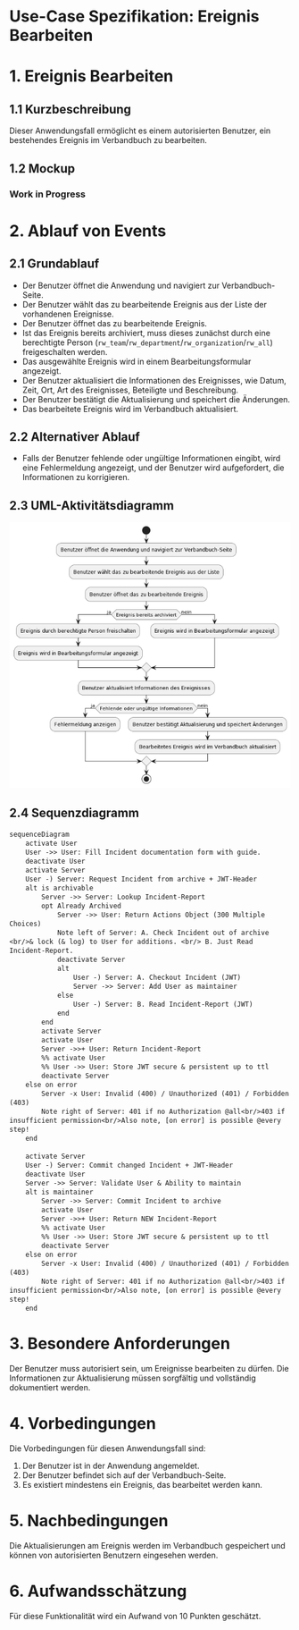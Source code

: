 # Use-Case Spezifikation: Ereignis Bearbeiten

# 1. Ereignis Bearbeiten

## 1.1 Kurzbeschreibung
Dieser Anwendungsfall ermöglicht es einem autorisierten Benutzer, ein bestehendes Ereignis im Verbandbuch zu bearbeiten.

## 1.2 Mockup

### Work in Progress

# 2. Ablauf von Events

## 2.1 Grundablauf
- Der Benutzer öffnet die Anwendung und navigiert zur Verbandbuch-Seite.
- Der Benutzer wählt das zu bearbeitende Ereignis aus der Liste der vorhandenen Ereignisse.
- Der Benutzer öffnet das zu bearbeitende Ereignis.
- Ist das Ereignis bereits archiviert, muss dieses zunächst durch eine berechtigte Person (`rw_team`/`rw_department`/`rw_organization`/`rw_all`) freigeschalten werden.
- Das ausgewählte Ereignis wird in einem Bearbeitungsformular angezeigt.
- Der Benutzer aktualisiert die Informationen des Ereignisses, wie Datum, Zeit, Ort, Art des Ereignisses, Beteiligte und Beschreibung.
- Der Benutzer bestätigt die Aktualisierung und speichert die Änderungen.
- Das bearbeitete Ereignis wird im Verbandbuch aktualisiert.

## 2.2 Alternativer Ablauf
- Falls der Benutzer fehlende oder ungültige Informationen eingibt, wird eine Fehlermeldung angezeigt, und der Benutzer wird aufgefordert, die Informationen zu korrigieren.

## 2.3 UML-Aktivitätsdiagramm
![UML-Aktivität-Ereigniss-Bearbeiten](./uml_activity/uml_activity_bearbeiten.png)

## 2.4 Sequenzdiagramm

```mermaid
sequenceDiagram
    activate User
    User ->> User: Fill Incident documentation form with guide.
    deactivate User
    activate Server
    User -) Server: Request Incident from archive + JWT-Header
    alt is archivable
        Server ->> Server: Lookup Incident-Report 
        opt Already Archived
            Server ->> User: Return Actions Object (300 Multiple Choices)
            Note left of Server: A. Check Incident out of archive <br/>& lock (& log) to User for additions. <br/> B. Just Read Incident-Report.
            deactivate Server
            alt 
                User -) Server: A. Checkout Incident (JWT)
                Server ->> Server: Add User as maintainer
            else 
                User -) Server: B. Read Incident-Report (JWT)
            end
        end
        activate Server
        activate User
        Server ->>+ User: Return Incident-Report
        %% activate User
        %% User ->> User: Store JWT secure & persistent up to ttl
        deactivate Server
    else on error
        Server -x User: Invalid (400) / Unauthorized (401) / Forbidden (403)
        Note right of Server: 401 if no Authorization @all<br/>403 if insufficient permission<br/>Also note, [on error] is possible @every step!
    end

    activate Server
    User -) Server: Commit changed Incident + JWT-Header
    deactivate User
    Server ->> Server: Validate User & Ability to maintain
    alt is maintainer
        Server ->> Server: Commit Incident to archive
        activate User
        Server ->>+ User: Return NEW Incident-Report
        %% activate User
        %% User ->> User: Store JWT secure & persistent up to ttl
        deactivate Server
    else on error
        Server -x User: Invalid (400) / Unauthorized (401) / Forbidden (403)
        Note right of Server: 401 if no Authorization @all<br/>403 if insufficient permission<br/>Also note, [on error] is possible @every step!
    end
```

# 3. Besondere Anforderungen
Der Benutzer muss autorisiert sein, um Ereignisse bearbeiten zu dürfen. Die Informationen zur Aktualisierung müssen sorgfältig und vollständig dokumentiert werden.

# 4. Vorbedingungen
Die Vorbedingungen für diesen Anwendungsfall sind:
1. Der Benutzer ist in der Anwendung angemeldet.
2. Der Benutzer befindet sich auf der Verbandbuch-Seite.
3. Es existiert mindestens ein Ereignis, das bearbeitet werden kann.

# 5. Nachbedingungen
Die Aktualisierungen am Ereignis werden im Verbandbuch gespeichert und können von autorisierten Benutzern eingesehen werden.

# 6. Aufwandsschätzung
Für diese Funktionalität wird ein Aufwand von 10 Punkten geschätzt.
